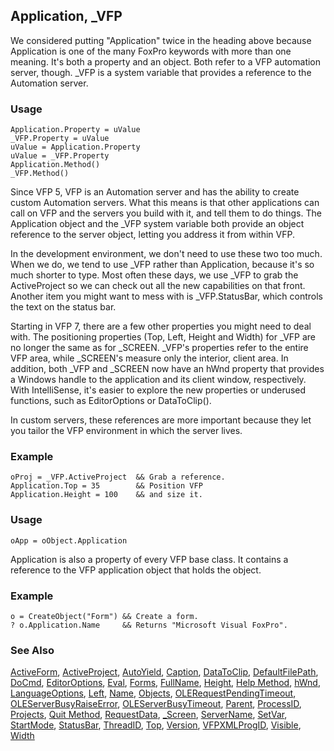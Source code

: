 ## Application, _VFP

We considered putting "Application" twice in the heading above because Application is one of the many FoxPro keywords with more than one meaning. It's both a property and an object. Both refer to a VFP automation server, though. _VFP is a system variable that provides a reference to the Automation server.

### Usage

```foxpro
Application.Property = uValue
_VFP.Property = uValue
uValue = Application.Property
uValue = _VFP.Property
Application.Method()
_VFP.Method()
```

Since VFP 5, VFP is an Automation server and has the ability to create custom Automation servers. What this means is that other applications can call on VFP and the servers you build with it, and tell them to do things. The Application object and the _VFP system variable both provide an object reference to the server object, letting you address it from within VFP.

In the development environment, we don't need to use these two too much. When we do, we tend to use _VFP rather than Application, because it's so much shorter to type. Most often these days, we use _VFP to grab the ActiveProject so we can check out all the new capabilities on that front. Another item you might want to mess with is _VFP.StatusBar, which controls the text on the status bar. 

Starting in VFP 7, there are a few other properties you might need to deal with. The positioning properties (Top, Left, Height and Width) for _VFP are no longer the same as for _SCREEN. _VFP's properties refer to the entire VFP area, while _SCREEN's measure only the interior, client area. In addition, both _VFP and _SCREEN now have an hWnd property that provides a Windows handle to the application and its client window, respectively. With IntelliSense, it's easier to explore the new properties or underused functions, such as EditorOptions or DataToClip().

In custom servers, these references are more important because they let you tailor the VFP environment in which the server lives.

### Example

```foxpro
oProj = _VFP.ActiveProject  && Grab a reference.
Application.Top = 35        && Position VFP
Application.Height = 100    && and size it.
```
### Usage

```foxpro
oApp = oObject.Application
```

Application is also a property of every VFP base class. It contains a reference to the VFP application object that holds the object. 

### Example

```foxpro
o = CreateObject("Form") && Create a form.
? o.Application.Name     && Returns "Microsoft Visual FoxPro".
```
### See Also

[ActiveForm](s4g572.md), [ActiveProject](s4g727.md), [AutoYield](s4g684.md), [Caption](s4g482.md), [DataToClip](s4g691.md), [DefaultFilePath](s4g339.md), [DoCmd](s4g691.md), [EditorOptions](s4g898.md), [Eval](s4g691.md), [Forms](s4g457.md), [FullName](s4g274.md), [Height](s4g368.md), [Help Method](s4g816.md), [hWnd](s4g868.md), [LanguageOptions](s4g899.md), [Left](s4g375.md), [Name](s4g612.md), [Objects](s4g701.md), [OLERequestPendingTimeout](s4g702.md), [OLEServerBusyRaiseError](s4g702.md), [OLEServerBusyTimeout](s4g702.md), [Parent](s4g324.md), [ProcessID](s4g871.md), [Projects](s4g728.md), [Quit Method](s4g902.md), [RequestData](s4g691.md), [_Screen](s4g418.md), [ServerName](s4g761.md), [SetVar](s4g691.md), [StartMode](s4g708.md), [StatusBar](s4g629.md), [ThreadID](s4g871.md), [Top](s4g375.md), [Version](s4g119.md), [VFPXMLProgID](s4g901.md), [Visible](s4g631.md), [Width](s4g368.md)
